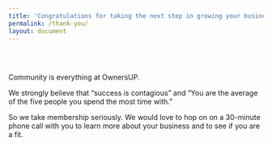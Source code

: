 ```yaml
---
title: 'Congratulations for taking the next step in growing your business!'
permalink: /thank-you/
layout: document
---
```



##### &nbsp;

Community is everything at OwnersUP.&nbsp;

We strongly believe that “success is contagious” and “You are the average of the five people you spend the most time with.”

So we take membership seriously. We would love to hop on on a 30-minute phone call with you to learn more about your business and to see if you are a fit.

<script src="https://bookme.name/js/booklikeaboss.embed.js?i=337&amp;h=y7Ei0nkpW30h4579bAzAloBwYsxdD8DTs7DARFK9RMUpsxREy9ZCLGm1zF6m" async=""></script>